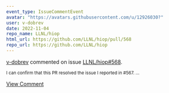 ```yaml
---
event_type: IssueCommentEvent
avatar: "https://avatars.githubusercontent.com/u/12926030?"
user: v-dobrev
date: 2022-11-04
repo_name: LLNL/hiop
html_url: https://github.com/LLNL/hiop/pull/568
repo_url: https://github.com/LLNL/hiop
---
```


<a href='https://github.com/v-dobrev' target='_blank'>v-dobrev</a> commented on issue <a href='https://github.com/LLNL/hiop/pull/568' target='_blank'>LLNL/hiop#568</a>.

<small>I can confirm that this PR resolved the issue I reported in #567....</small>

<a href='https://github.com/LLNL/hiop/pull/568' target='_blank'>View Comment</a>